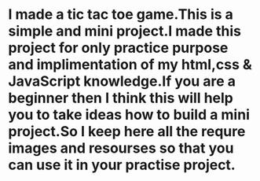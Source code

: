 # I made a tic tac toe game.This is a simple and mini project.I made this project for only practice purpose and implimentation of my html,css & JavaScript knowledge.If you are a beginner then I think this will help you to take ideas how to build a mini project.So I keep here all the requre images and resourses so that you can use it in your practise project.